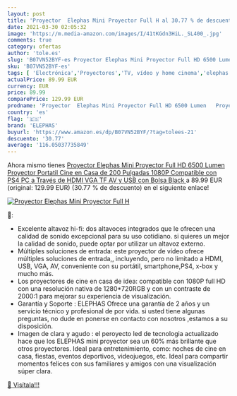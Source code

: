 ```yaml
---
layout: post
title: 'Proyector  Elephas Mini Proyector Full H al 30.77 % de descuento'
date: 2021-03-30 02:05:32
image: 'https://m.media-amazon.com/images/I/41tKGdn3HiL._SL400_.jpg'
comments: true
category: ofertas
author: 'tole.es'
slug: 'B07VN52BYF-es Proyector Elephas Mini Proyector Full HD 6500 Lumen...'
sku: 'B07VN52BYF-es'
tags: [ 'Electrónica','Proyectores','TV, vídeo y home cinema','elephas','ps4', ]
actualPrice: 89.99 EUR
currency: EUR
price: 89.99
comparePrice: 129.99 EUR
prodname: 'Proyector  Elephas Mini Proyector Full HD 6500 Lumen   Proyector Portatil Cine en Casa de 200 Pulgadas 1080P Compatible con PS4  PC a Través de HDMI  VGA  TF  AV y USB  con Bolsa   Black '
country: 'es'
flag: '🇪🇸'
brand: 'ELEPHAS'
buyurl: 'https://www.amazon.es/dp/B07VN52BYF/?tag=tolees-21'
descuento: '30.77'
average: '116.05037735849'
---
```


Ahora mismo tienes [Proyector  Elephas Mini Proyector Full HD 6500 Lumen   Proyector Portatil Cine en Casa de 200 Pulgadas 1080P Compatible con PS4  PC a Través de HDMI  VGA  TF  AV y USB  con Bolsa   Black ](https://www.amazon.es/dp/B07VN52BYF/?tag=tolees-21) a 89.99 EUR (original: 129.99 EUR) (30.77 %  de descuento) en el siguiente enlace!

[![Proyector  Elephas Mini Proyector Full H](https://m.media-amazon.com/images/I/41tKGdn3HiL._SL400_.jpg)](https://www.amazon.es/dp/B07VN52BYF/?tag=tolees-21)

🔎:

- Excelente altavoz hi-fi: dos altavoces integrados que le ofrecen una calidad de sonido excepcional para su uso cotidiano. si quieres un mejor la calidad de sonido, puede optar por utilizar un altavoz externo.
- Múltiples soluciones de entrada: este proyector de vídeo ofrece múltiples soluciones de entrada,, incluyendo, pero no limitado a HDMI, USB, VGA, AV, conveniente con su portátil, smartphone,PS4, x-box y mucho más.
- Los proyectores de cine en casa de idea: compatible con 1080P full HD con una resolución nativa de 1280*720RGB y con un contraste de 2000:1 para mejorar su experiencia de visualización.
- Garantía y Soporte : ELEPHAS Ofrece una garantía de 2 años y un servicio técnico y profesional de por vida. si usted tiene algunas preguntas, no dude en ponerse en contacto con nosotros ,estamos a su disposición.
- Imagen de clara y agudo : el peroyecto led de tecnologia actualizado hace que los ELEPHAS mini proyector sea un 60% más brillante que otros proyectores. Ideal para entretenimiento, como: noches de cine en casa, fiestas, eventos deportivos, videojuegos, etc. Ideal para compartir momentos felices con sus familiares y amigos con una visualización súper clara.

[🛒 Visítala!!!](https://www.amazon.es/dp/B07VN52BYF/?tag=tolees-21)
